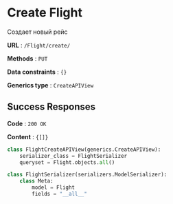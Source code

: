 # Create Flight

Создает новый рейс

**URL** : `/Flight/create/`

**Methods** : `PUT`

**Data constraints** : `{}`

**Generics type** : `CreateAPIView`

## Success Responses

**Code** : `200 OK`

**Content** : `{[]}`

```python
class FlightCreateAPIView(generics.CreateAPIView):
    serializer_class = FlightSerializer
    queryset = Flight.objects.all()
```

```python
class FlightSerializer(serializers.ModelSerializer):
    class Meta:
        model = Flight
        fields = "__all__"
```


